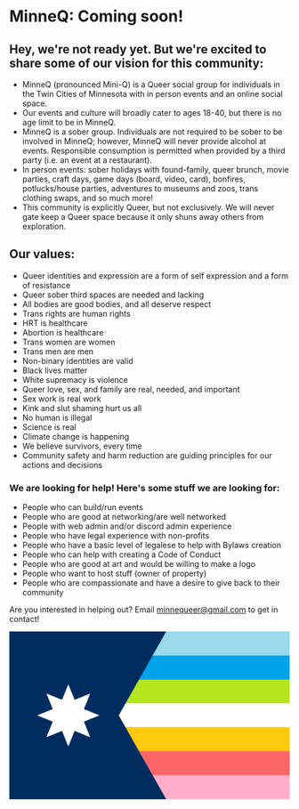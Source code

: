 # MinneQ: Coming soon!

## Hey, we're not ready yet. But we're excited to share some of our vision for this community:

* MinneQ (pronounced Mini-Q) is a Queer social group for individuals in the Twin Cities of Minnesota with in person events and an online social space.
* Our events and culture will broadly cater to ages 18-40, but there is no age limit to be in MinneQ. 
* MinneQ is a sober group. Individuals are not required to be sober to be involved in MinneQ; however, MinneQ will never provide alcohol at events. Responsible consumption is permitted when provided by a third party (i.e. an event at a restaurant). 
* In person events: sober holidays with found-family, queer brunch, movie parties, craft days, game days (board, video, card), bonfires, potlucks/house parties, adventures to museums and zoos, trans clothing swaps, and so much more!
* This community is explicitly Queer, but not exclusively. We will never gate keep a Queer space because it only shuns away others from exploration.

## Our values: 
* Queer identities and expression are a form of self expression and a form of resistance 
* Queer sober third spaces are needed and lacking
* All bodies are good bodies, and all deserve respect 
* Trans rights are human rights
* HRT is healthcare
* Abortion is healthcare
* Trans women are women
* Trans men are men
* Non-binary identities are valid
* Black lives matter
* White supremacy is violence
* Queer love, sex, and family are real, needed, and important
* Sex work is real work
* Kink and slut shaming hurt us all
* No human is illegal
* Science is real
* Climate change is happening 
* We believe survivors, every time
* Community safety and harm reduction are guiding principles for our actions and decisions

### We are looking for help! Here's some stuff we are looking for:
* People who can build/run events
* People who are good at networking/are well networked
* People with web admin and/or discord admin experience
* People who have legal experience with non-profits
* People who have a basic level of legalese to help with Bylaws creation
* People who can help with creating a Code of Conduct 
* People who are good at art and would be willing to make a logo
* People who want to host stuff (owner of property)
* People who are compassionate and have a desire to give back to their community

Are you interested in helping out? Email minnequeer@gmail.com to get in contact! 

![MinneQ Flag](./MinneQ-7.svg)
